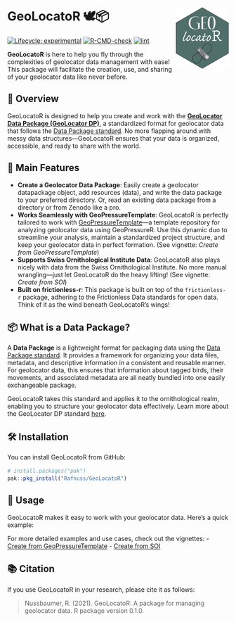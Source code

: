 
<!-- README.md is generated from README.Rmd. Please edit that file -->

# GeoLocatoR 🕊️📦 <a href="https://github.com/rafnuss/geolocator"><img src="man/figures/logo.png" align="right" height="139" alt="GeoLocatoR website" /></a>

<!-- badges: start -->

[![Lifecycle:
experimental](https://img.shields.io/badge/lifecycle-experimental-orange.svg)](https://lifecycle.r-lib.org/articles/stages.html#experimental)
[![R-CMD-check](https://github.com/Rafnuss/GeoLocatoR/workflows/R-CMD-check/badge.svg)](https://github.com/Rafnuss/GeoLocatoR/actions)
[![lint](https://github.com/Rafnuss/GeoPressureR/actions/workflows/lint.yaml/badge.svg)](https://github.com/Rafnuss/GeoPressureR/actions/workflows/lint.yaml)
<!-- badges: end -->

**GeoLocatoR** is here to help you fly through the complexities of
geolocator data management with ease! This package will facilitate the
creation, use, and sharing of your geolocator data like never before.

## 🚀 Overview

GeoLocatoR is designed to help you create and work with the
[**GeoLocator Data Package (GeoLocator
DP)**](https://raphaelnussbaumer.com/GeoLocator-DP/), a standardized
format for geolocator data that follows the [Data Package
standard](https://datapackage.org/standard/data-package/). No more
flapping around with messy data structures—GeoLocatoR ensures that your
data is organized, accessible, and ready to share with the world.

## 🦅 Main Features

- **Create a Geolocator Data Package**: Easily create a geolocator
  datapackage object, add resources (data), and write the data package
  to your preferred directory. Or, read an existing data package from a
  directory or from Zenodo like a pro.
- **Works Seamlessly with GeoPressureTemplate**: GeoLocatoR is perfectly
  tailored to work with
  [GeoPressureTemplate](https://github.com/Rafnuss/GeoPressureTemplate)—a
  template repository for analyzing geolocator data using GeoPressureR.
  Use this dynamic duo to streamline your analysis, maintain a
  standardized project structure, and keep your geolocator data in
  perfect formation. (See vignette: *Create from GeoPressureTemplate*)
- **Supports Swiss Ornithological Institute Data**: GeoLocatoR also
  plays nicely with data from the Swiss Ornithological Institute. No
  more manual wrangling—just let GeoLocatoR do the heavy lifting! (See
  vignette: *Create from SOI*)
- **Built on frictionless-r**: This package is built on top of the
  `frictionless-r` package, adhering to the Frictionless Data standards
  for open data. Think of it as the wind beneath GeoLocatoR’s wings!

## 📦 What is a Data Package?

A **Data Package** is a lightweight format for packaging data using the
[Data Package standard](https://datapackage.org/standard/data-package/).
It provides a framework for organizing your data files, metadata, and
descriptive information in a consistent and reusable manner. For
geolocator data, this ensures that information about tagged birds, their
movements, and associated metadata are all neatly bundled into one
easily exchangeable package.

GeoLocatoR takes this standard and applies it to the ornithological
realm, enabling you to structure your geolocator data effectively. Learn
more about the GeoLocator DP standard
[here](https://raphaelnussbaumer.com/GeoLocator-DP/).

## 🛠️ Installation

You can install GeoLocatoR from GitHub:

``` r
# install.packages("pak")
pak::pkg_install("Rafnuss/GeoLocatoR")
```

## 📖 Usage

GeoLocatoR makes it easy to work with your geolocator data. Here’s a
quick example:

For more detailed examples and use cases, check out the vignettes: -
[Create from
GeoPressureTemplate](vignettes/Create_from_GeoPressureTemplate.html) -
[Create from SOI](vignettes/Create_from_SOI.html)

## 📚 Citation

If you use GeoLocatoR in your research, please cite it as follows:

> Nussbaumer, R. (2021). GeoLocatoR: A package for managing geolocator
> data. R package version 0.1.0.
